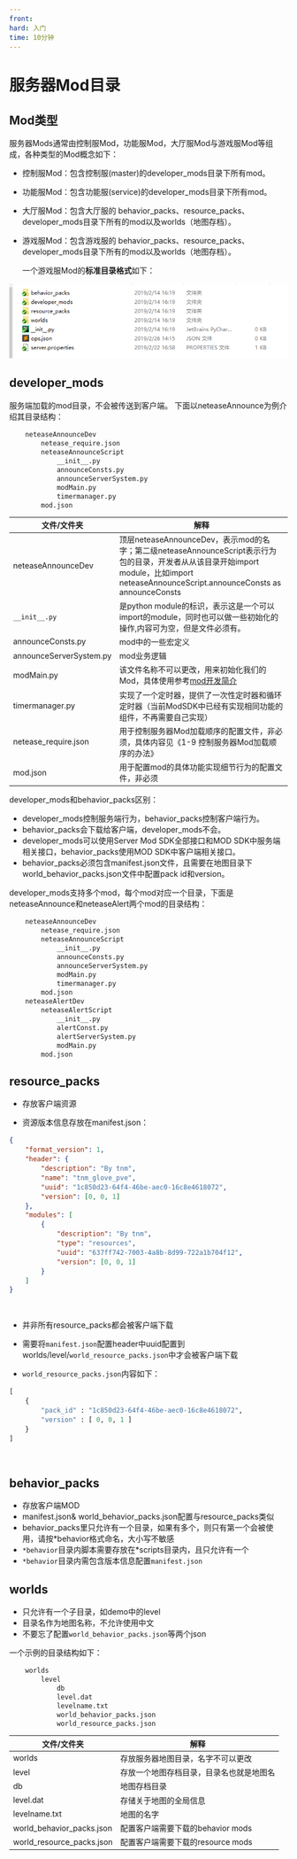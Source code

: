 ```yaml
---
front:
hard: 入门
time: 10分钟
---
```


# 服务器Mod目录

## Mod类型

服务器Mods通常由控制服Mod，功能服Mod，大厅服Mod与游戏服Mod等组成，各种类型的Mod概念如下：

- 控制服Mod：包含控制服(master)的developer_mods目录下所有mod。

- 功能服Mod：包含功能服(service)的developer_mods目录下所有mod。

- 大厅服Mod：包含大厅服的 behavior_packs、resource_packs、developer_mods目录下所有的mod以及worlds（地图存档）。

- 游戏服Mod：包含游戏服的 behavior_packs、resource_packs、developer_mods目录下所有的mod以及worlds（地图存档）。

  一个游戏服Mod的**标准目录格式**如下：

![](./images/image071.png)

## developer_mods

服务端加载的mod目录，不会被传送到客户端。
下面以neteaseAnnounce为例介绍其目录结构：

		neteaseAnnounceDev
			netease_require.json
			neteaseAnnounceScript
				__init__.py
				announceConsts.py
				announceServerSystem.py
				modMain.py
				timermanager.py
			mod.json

|文件/文件夹|解释|
|--------|----------|
|neteaseAnnounceDev| 顶层neteaseAnnounceDev，表示mod的名字；第二级neteaseAnnounceScript表示行为包的目录，开发者从从该目录开始import module，比如import neteaseAnnounceScript.announceConsts as announceConsts |
|`__init__.py`| 是python module的标识，表示这是一个可以import的module，同时也可以做一些初始化的操作,内容可为空，但是文件必须有。 |
|announceConsts.py| mod中的一些宏定义|
|announceServerSystem.py|mod业务逻辑|
|modMain.py|该文件名称不可以更改，用来初始化我们的Mod，具体使用参考<a href="../../20-玩法开发/13-模组SDK编程/2-Python脚本开发/0-脚本开发入门.html#modmain-py是什么" target="_blank">mod开发简介</a>|
|timermanager.py|实现了一个定时器，提供了一次性定时器和循环定时器（当前ModSDK中已经有实现相同功能的组件，不再需要自己实现）|
|netease_require.json| 用于控制服务器Mod加载顺序的配置文件，非必须，具体内容见《1-9 控制服务器Mod加载顺序的办法》|
|mod.json| 用于配置mod的具体功能实现细节行为的配置文件，非必须|

developer_mods和behavior_packs区别：

- developer_mods控制服务端行为，behavior_packs控制客户端行为。
- behavior_packs会下载给客户端，developer_mods不会。
- developer_mods可以使用Server Mod SDK全部接口和MOD SDK中服务端相关接口，behavior_packs使用MOD SDK中客户端相关接口。
- behavior_packs必须包含manifest.json文件，且需要在地图目录下world_behavior_packs.json文件中配置pack id和version。

developer_mods支持多个mod，每个mod对应一个目录，下面是neteaseAnnounce和neteaseAlert两个mod的目录结构：

		neteaseAnnounceDev
			netease_require.json
			neteaseAnnounceScript
				__init__.py
				announceConsts.py
				announceServerSystem.py
				modMain.py
				timermanager.py
			mod.json
		neteaseAlertDev
			neteaseAlertScript
				__init__.py
				alertConst.py
				alertServerSystem.py
				modMain.py
			mod.json

## resource_packs
- 存放客户端资源

- 资源版本信息存放在manifest.json：

```json
{
	"format_version": 1,
	"header": {
		"description": "By tnm",
		"name": "tnm_glove_pve",
		"uuid": "1c850d23-64f4-46be-aec0-16c8e4618072",
		"version": [0, 0, 1]
	},
	"modules": [
		{
			"description": "By tnm",
			"type": "resources",
			"uuid": "637ff742-7003-4a8b-8d99-722a1b704f12",
			"version": [0, 0, 1]
		}
	]
}
```


​
- 并非所有resource_packs都会被客户端下载

- 需要将`manifest.json`配置header中uuid配置到worlds/level/`world_resource_packs.json`中才会被客户端下载

- `world_resource_packs.json`内容如下：
```python
[
	{
		"pack_id" : "1c850d23-64f4-46be-aec0-16c8e4618072",
		"version" : [ 0, 0, 1 ]
	}
]
```


​

## behavior_packs
- 存放客户端MOD
- manifest.json& world_behavior_packs.json配置与resource_packs类似
- behavior_packs里只允许有一个目录，如果有多个，则只有第一个会被使用，请按*behavior格式命名，大小写不敏感
- `*behavior`目录内脚本需要存放在*scripts目录内，且只允许有一个
- `*behavior`目录内需包含版本信息配置`manifest.json`

## worlds
- 只允许有一个子目录，如demo中的level
- 目录名作为地图名称，不允许使用中文
- 不要忘了配置`world_behavior_packs.json`等两个json

一个示例的目录结构如下：

		worlds
			level
				db
				level.dat
				levelname.txt
				world_behavior_packs.json
				world_resource_packs.json

|文件/文件夹|解释|
|--------|----------|
|worlds| 存放服务器地图目录，名字不可以更改|
|level| 存放一个地图存档目录，目录名也就是地图名|
| db| 地图存档目录|
| level.dat| 存储关于地图的全局信息|
|levelname.txt|地图的名字|
|world_behavior_packs.json|配置客户端需要下载的behavior mods|
|world_resource_packs.json|配置客户端需要下载的resource mods|
